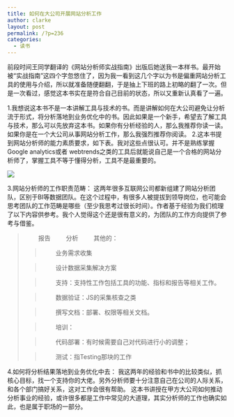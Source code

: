 ```yaml
---
title: 如何在大公司开展网站分析工作
author: clarke
layout: post
permalink: /?p=236
categories:
  - 读书
---
```

前段时间王同学翻译的《网站分析师实战指南》出版后她送我一本样书。最开始被“实战指南”这四个字忽悠住了，因为我一看到这几个字以为书是偏重网站分析工具的使用与介绍，所以就准备随便翻翻，于是抽上下班的路上初略的翻了一次。但是一次看过，感觉这本书实在是符合自己目前的状态，所以又重新认真看了一遍。

<!--more-->

1.我想说这本书不是一本讲解工具与技术的书。而是讲解如何在大公司避免让分析流于形式，将分析落地到业务优化中的书。因此如果是一个新手，希望去了解工具与技术，那么可以先放弃这本书。如果你有分析经验的人，那么我推荐你读一读。如果你是在一个大公司从事网站分析工作，那么我强烈推荐你阅读。 
2.这本书提到网站分析师的能力素质要求，如下表。我对这些点很认可。并不是熟练掌握Google analytics或者 webtrends之类的工具后就能说自己是一个合格的网站分析师了，掌握工具不等于懂得分析，工具不是最重要的。

<img style="float: none; margin-left: auto; display: block; margin-right: auto" src="http://itweb.me/wp-content/uploads/2013/wa_skill.png" />

3.网站分析师的工作职责范畴： 
这两年很多互联网公司都新组建了网站分析团队，区别于BI等数据团队。在这个过程中，有很多人被提拔到领导岗位，也可能会思考团队的工作范畴是哪些（至少我思考过很长时间）。作者基于经验为我们梳理了以下内容供参考。我个人觉得这个还是很有意义的，为团队的工作方向提供了参考与借鉴。  
> &nbsp;&nbsp;&nbsp;&nbsp;&nbsp;&nbsp;&nbsp; 报告 
> &nbsp;&nbsp;&nbsp;&nbsp;&nbsp;&nbsp;&nbsp; 分析 
> &nbsp;&nbsp;&nbsp;&nbsp;&nbsp;&nbsp;&nbsp; 其他的：  
> > &nbsp;&nbsp;&nbsp;&nbsp;&nbsp;&nbsp;&nbsp; 业务需求收集
> 
> > &nbsp;&nbsp;&nbsp;&nbsp;&nbsp;&nbsp;&nbsp; 设计数据采集解决方案
> 
> > &nbsp;&nbsp;&nbsp;&nbsp;&nbsp;&nbsp;&nbsp; 支持：支持性工作包括工具的功能、指标和报告等相关工作。
> 
> > &nbsp;&nbsp;&nbsp;&nbsp;&nbsp;&nbsp;&nbsp; 数据验证：JS的采集核查之类
> 
> > &nbsp;&nbsp;&nbsp;&nbsp;&nbsp;&nbsp;&nbsp; 撰写文档：部署、权限等相关文档。
> 
> > &nbsp;&nbsp;&nbsp;&nbsp;&nbsp;&nbsp;&nbsp; 培训：
> 
> > &nbsp;&nbsp;&nbsp;&nbsp;&nbsp;&nbsp;&nbsp; 代码部署：有时候需要自己对代码进行小的调整；
> 
> > &nbsp;&nbsp;&nbsp;&nbsp;&nbsp;&nbsp;&nbsp; 测试：指Testing那块的工作</blockquote> 
> 
> 4.如何将分析结果落地到业务优化中去： 
> 我这两年的经验和书中的比较类似，抓核心目标，找一个支持你的大佬。另外分析师要十分注意自己在公司的人际关系，和各个部门搞好关系，这对工作会很有帮助。 
> 这本书讲授在甲方大公司如何推动分析事业的经验，或许很多都是工作中常见的大道理，其实分析师的工作也确实如此，也是属于职场的一部分。